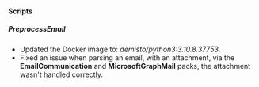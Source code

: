 
#### Scripts
##### PreprocessEmail
- Updated the Docker image to: *demisto/python3:3.10.8.37753*.
- Fixed an issue when parsing an email, with an attachment, via the **EmailCommunication** and **MicrosoftGraphMail** packs, the attachment wasn't handled correctly.